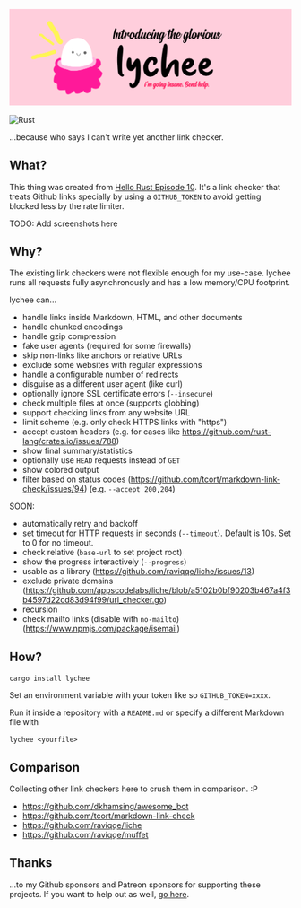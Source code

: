 ![lychee](assets/banner.png)

![Rust](https://github.com/hello-rust/lychee/workflows/Rust/badge.svg)

...because who says I can't write yet another link checker.

## What?

This thing was created from [Hello Rust Episode
10](https://hello-rust.show/10/). It's a link checker that treats Github links
specially by using a `GITHUB_TOKEN` to avoid getting blocked less by the rate
limiter.

TODO: Add screenshots here

## Why?

The existing link checkers were not flexible enough for my use-case. lychee
runs all requests fully asynchronously and has a low memory/CPU footprint.

lychee can...

- handle links inside Markdown, HTML, and other documents
- handle chunked encodings
- handle gzip compression
- fake user agents (required for some firewalls)
- skip non-links like anchors or relative URLs
- exclude some websites with regular expressions
- handle a configurable number of redirects
- disguise as a different user agent (like curl)
- optionally ignore SSL certificate errors (`--insecure`)
- check multiple files at once (supports globbing)
- support checking links from any website URL
- limit scheme (e.g. only check HTTPS links with "https")
- accept custom headers (e.g. for cases like https://github.com/rust-lang/crates.io/issues/788)
- show final summary/statistics
- optionally use `HEAD` requests instead of `GET`
- show colored output
- filter based on status codes (https://github.com/tcort/markdown-link-check/issues/94)
  (e.g. `--accept 200,204`)

SOON:

- automatically retry and backoff
- set timeout for HTTP requests in seconds (`--timeout`). Default is 10s. Set to 0 for no timeout.
- check relative (`base-url` to set project root)
- show the progress interactively (`--progress`)
- usable as a library (https://github.com/raviqqe/liche/issues/13)
- exclude private domains (https://github.com/appscodelabs/liche/blob/a5102b0bf90203b467a4f3b4597d22cd83d94f99/url_checker.go)
- recursion
- check mailto links (disable with `no-mailto`) (https://www.npmjs.com/package/isemail)

## How?

```
cargo install lychee
```

Set an environment variable with your token like so `GITHUB_TOKEN=xxxx`.

Run it inside a repository with a `README.md` or specify a different Markdown
file with

```
lychee <yourfile>
```

## Comparison

Collecting other link checkers here to crush them in comparison. :P

- https://github.com/dkhamsing/awesome_bot
- https://github.com/tcort/markdown-link-check
- https://github.com/raviqqe/liche
- https://github.com/raviqqe/muffet

## Thanks

...to my Github sponsors and Patreon sponsors for supporting these projects. If
you want to help out as well, [go here](https://github.com/sponsors/mre/).
